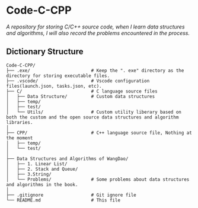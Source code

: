 # Code-C-CPP
*A repository for storing C/C++ source code, when I learn data structures and algorithms, I will also record the problems encountered in the process.*

## Dictionary Structure

```
Code-C-CPP/
├── .exe/                       # Keep the ". exe" directory as the directory for storing executable files.
├── .vscode/                    # Vscode configuration files(launch.json, tasks.json, etc).
├── C/                          # C language source files
│   ├── Data Structure/         # Custom data structures
│   ├── temp/
│   ├── test/
│   └── Utils/                  # Custom utility liberary based on both the custom and the open source data structures and algorithm libraries.
│
├── CPP/                        # C++ language source file, Nothing at the moment
│   ├── temp/
│   └── test/
│
├── Data Structures and Algorithms of WangDao/
│   ├── 1. Linear List/
│   ├── 2. Stack and Queue/
│   ├── 3.String/
│   └── Problems/               # Some problems about data structures and algorithms in the book.
│
├── .gitignore                  # Git ignore file
└── README.md                   # This file
```